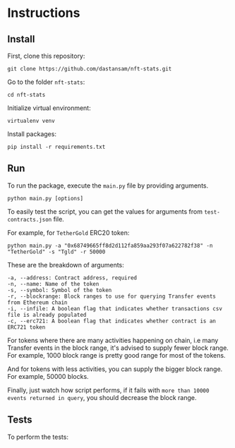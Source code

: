 # Instructions

## Install

First, clone this repository:

```
git clone https://github.com/dastansam/nft-stats.git
```

Go to the folder `nft-stats`:

```
cd nft-stats
```

Initialize virtual environment:

```
virtualenv venv
```

Install packages:

```
pip install -r requirements.txt
```

## Run

To run the package, execute the `main.py` file by providing arguments.
```
python main.py [options]
```
To easily test the script, you can get the values for arguments from `test-contracts.json` file.

For example, for `TetherGold` ERC20 token:

```
python main.py -a "0x68749665ff8d2d112fa859aa293f07a622782f38" -n "TetherGold" -s "Tgld" -r 50000
```

These are the breakdown of arguments:

```
-a, --address: Contract address, required
-n, --name: Name of the token
-s, --symbol: Symbol of the token
-r, --blockrange: Block ranges to use for querying Transfer events from Ethereum chain
-i, --infile: A boolean flag that indicates whether transactions csv file is already populated
-c, --erc721: A boolean flag that indicates whether contract is an ERC721 token
```

For tokens where there are many activities happening on chain, i.e many Transfer events in the block range, it's advised to supply fewer block range. For example, 1000 block range is pretty good range for most of the tokens.

And for tokens with less activities, you can supply the bigger block range. For example, 50000 blocks.

Finally, just watch how script performs, if it fails with `more than 10000 events returned in query`, you should decrease the block range.

## Tests

To perform the tests:
```

```
